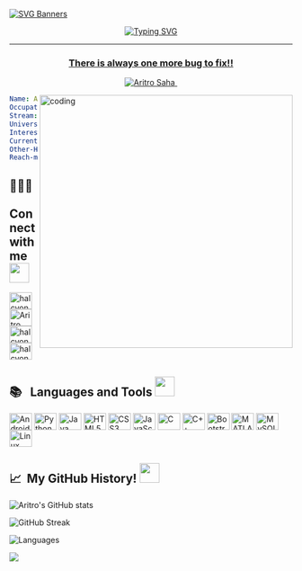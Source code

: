 [![SVG Banners](https://svg-banners.vercel.app/api?type=glitch&text1=Aritro%20Saha%20🧑🏻‍💻&width=1000&height=200)](https://github.com/halcyon-past)

<p align="center">
<a href="https://git.io/typing-svg"><img src="https://readme-typing-svg.demolab.com?font=Fira+Code&pause=1000&width=435&lines=Hey+Aritro+this+side!!;Nice+to+see+you+here;I'm+a+undergrad+who+loves+coding;Striving+each+day+to+become+better;Feel+free+to+checkout+my+repos;Hope+to+see+you+again!!+%E2%9D%A3%EF%B8%8F" alt="Typing SVG" />
</p>
<hr>
<h3 align="center">There is always one more bug to fix!!</h3>
<p align="center"> <img src="https://komarev.com/ghpvc/?username=halcyon-past&label=Profile%20views&color=0e75b6&style=flat" alt="Aritro Saha" /> </p>
<img align = "right" alt="coding" width="450" src="https://i.imgur.com/7A5ZfPJ.gif">

<!--
- 🔭 I’m currently working on [Harem-No-Jutsu](https://github.com/halcyon-past/Harem-No-Jutsu)

- 🌱 I’m currently learning **React JS**

- 💬 Ask me about **Python and Arduino**

- 📫 How to reach me **aritrosahaofficial@gmail.com**

- ⚡ Fun fact **I'm good at beatboxing too**
-->

```yaml
Name: Aritro Saha
Occupation: Student
Stream: Electronics and Computer Engineering
University: VIT Chennai
Interests: Python, Microcontrollers, Machine Learning, WebDev
Currently-Learning: WebDev
Other-Hobbies: Beatboxing, Football
Reach-me-at: aritrosahaofficial@gmail.com
```

<h2 align="left">🧑🏻‍💻 &nbsp; Connect with me <img src = "https://media.tenor.com/SGsJK81GW9oAAAAi/shark-lost-connection-lost-connection.gif" width = 35px></h2>
<p align="left">
<a href="https://codepen.io/halcyon_past" target="blank"><img align="center" src="https://cdn-icons-png.flaticon.com/512/1626/1626319.png" alt="halcyon_past" height="30" width="40" /></a>
<a href="https://www.linkedin.com/in/aritro-saha-77562a222/" target="blank"><img align="center" src="https://cdn-icons-png.flaticon.com/512/124/124011.png" alt="Aritro Saha" height="30" width="40" /></a>
<a href="https://twitter.com/halcyon_past" target="blank"><img align="center" src="https://media.tenor.com/Bbaf7jFc3ZEAAAAi/twitter-png.gif" alt="halcyon_past" height="30" width="40" /></a>
<a href="https://instagram.com/halcyon_past" target="blank"><img align="center" src="https://media.tenor.com/PODuLdcrSnYAAAAi/insta-instagram.gif" alt="halcyon_past" height="30" width="40" /></a>
</p>

<h2 align="left">📚 &nbsp; Languages and Tools <img src = "https://media.tenor.com/lNtmoshuUI8AAAAi/bahroo-hacker.gif" width = 35px></h2>
<p align="left"> 
<img align="center" src="https://media.tenor.com/mObOMMDy_lQAAAAi/android-google.gif" alt="Android" height="30" width="40" />
<img align="center" src="https://media.tenor.com/8oox5-cM_2kAAAAi/python.gif" alt="Python" height="30" width="40" />
<img align="center" src="https://upload.wikimedia.org/wikipedia/en/thumb/3/30/Java_programming_language_logo.svg/800px-Java_programming_language_logo.svg.png" alt="Java" height="30" width="40" />
<img align="center" src="https://upload.wikimedia.org/wikipedia/commons/thumb/6/61/HTML5_logo_and_wordmark.svg/2048px-HTML5_logo_and_wordmark.svg.png" alt="HTML5" height="30" width="40" />
<img align="center" src="https://upload.wikimedia.org/wikipedia/commons/thumb/d/d5/CSS3_logo_and_wordmark.svg/1452px-CSS3_logo_and_wordmark.svg.png" alt="CSS3" height="30" width="40" />
<img align="center" src="https://media.tenor.com/TReUojNlZ6wAAAAi/js-javascript.gif" alt="JavaScript" height="30" width="40" />
<img align="center" src="https://upload.wikimedia.org/wikipedia/commons/1/19/C_Logo.png" alt="C" height="30" width="40" />
<img align="center" src="https://brandslogos.com/wp-content/uploads/images/c-logo-vector.svg" alt="C++" height="30" width="40" />
<img align="center" src="https://www.brcline.com/wp-content/uploads/2016/01/bootstrap-logo.png" alt="Bootstrap" height="30" width="40" />
<img align="center" src="https://upload.wikimedia.org/wikipedia/commons/thumb/2/21/Matlab_Logo.png/667px-Matlab_Logo.png" alt="MATLAB" height="30" width="40" />
<img align="center" src="https://1000logos.net/wp-content/uploads/2020/08/MySQL-Logo.png" alt="MySQL" height="30" width="40" />
<img align="center" src="https://www.freepnglogos.com/uploads/linux-png/difference-between-linux-and-window-operating-system-3.png" alt="Linux" height="30" width="40" />
</p>

<h2> 📈 &nbsp;My GitHub History! <img src = "https://media.tenor.com/LSHKMiRdLggAAAAi/statistics-trending-up.gif" width = 35px></h2>

![Aritro's GitHub stats](https://github-readme-stats.vercel.app/api?username=halcyon-past&show_icons=true&theme=transparent&hide_border=true&text_color=#ab20fd)

![GitHub Streak](https://streak-stats.demolab.com?user=halcyon-past&theme=transparent&hide_border=true&date_format=j%20M%5B%20Y%5D)

![Languages](https://github-readme-stats.vercel.app/api/top-langs/?username=halcyon-past&layout=compact&theme=transparent&hide_border=true&show_icons=true )

<p align="left">
  <img src="https://capsule-render.vercel.app/api?type=waving&color=gradient&height=100&text=Thanks%20For%20Visiting&section=footer"/>
</p>
